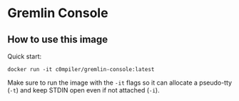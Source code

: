 # Gremlin Console

## How to use this image

Quick start:

    docker run -it c0mpiler/gremlin-console:latest

Make sure to run the image with the `-it` flags so it can allocate a pseudo-tty (`-t`) and keep STDIN open even if not attached (`-i`).
